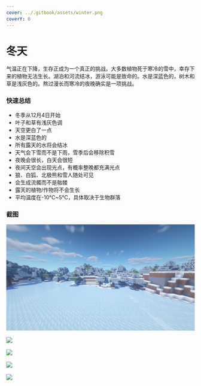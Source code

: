 ```yaml
---
cover: ../.gitbook/assets/winter.png
coverY: 0
---
```


# 冬天

气温正在下降，生存正成为一个真正的挑战。大多数植物死于寒冷的雪中，幸存下来的植物无法生长。湖泊和河流结冰，游泳可能是致命的。水是深蓝色的，树木和草是浅灰色的。熬过漫长而寒冷的夜晚确实是一项挑战。

### 快速总结

* 冬季从12月4日开始
* 叶子和草有浅灰色调
* 天空更白了一点
* 水是深蓝色的
* 所有露天的水将会结冰
* 天气会下雪而不是下雨，雪季后会移除积雪
* 夜晚会很长，白天会很短
* 夜间天空会出现光点，有概率整晚都充满光点
* 狼、白狐、北极熊和雪人随处可见
* 会生成流髑而不是骷髅
* 露天的植物/作物将不会生长
* 平均温度在-10℃\~5℃，具体取决于生物群落

### 截图

![](../.gitbook/assets/winter.png)

![](../.gitbook/assets/2022-02-23\_12.43.55.png)

![](../.gitbook/assets/2022-02-23\_12.44.15.png)

![](../.gitbook/assets/2022-02-23\_12.47.53.png)

![](../.gitbook/assets/2022-02-23\_12.45.28.png)
